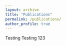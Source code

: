 ```yaml
---
layout: archive
title: "Publications"
permalink: /publications/
author_profile: true
---
```


Testing Testing 123